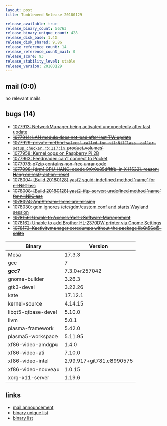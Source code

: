 ```yaml
---
layout: post
title: Tumbleweed Release 20180129

release_available: true
release_binary_count: 56763
release_binary_unique_count: 428
release_disk_base: 1.4G
release_disk_shared: 9.8G
release_reference_count: 14
release_reference_count_mail: 0
release_score: 93
release_stability_level: stable
release_version: 20180129
---
```


## mail (0:0)

no relevant mails

## bugs (14)

<!--more-->

- [1077913: NetworkManager being activated unexpectedly after last update](https://bugzilla.opensuse.org/show_bug.cgi?id=1077913)
- ~~[1077914: LAN module does not load after last TW update](https://bugzilla.opensuse.org/show_bug.cgi?id=1077914)~~
- ~~[1077929: private method `select' called for nil:NilClass  caller setup_checker.rb:117:in `product_volumes'](https://bugzilla.opensuse.org/show_bug.cgi?id=1077929)~~
- [1077958: Kernel oops on Raspberry Pi 2B](https://bugzilla.opensuse.org/show_bug.cgi?id=1077958)
- [1077963: Feedreader can't connect to Pocket](https://bugzilla.opensuse.org/show_bug.cgi?id=1077963)
- ~~[1077978: p7zip contains non-free unrar code](https://bugzilla.opensuse.org/show_bug.cgi?id=1077978)~~
- ~~[1077998: [drm] GPU HANG: ecode 9:0:0x85dffffb, in X [1533], reason: Hang on rcs0, action: reset](https://bugzilla.opensuse.org/show_bug.cgi?id=1077998)~~
- ~~[1078004: [Build 20180128] yast2 squid: indefined method 'name' for nil:NilClass](https://bugzilla.opensuse.org/show_bug.cgi?id=1078004)~~
- ~~[1078008: [Build 20180128] yast2-tftp-server: undefined method 'name' for nil:NilClass](https://bugzilla.opensuse.org/show_bug.cgi?id=1078008)~~
- ~~[1078024: AppStream: Icons are missing](https://bugzilla.opensuse.org/show_bug.cgi?id=1078024)~~
- [1078030: gdm ignores /etc/gdm/custom.conf and starts Wayland session](https://bugzilla.opensuse.org/show_bug.cgi?id=1078030)
- ~~[1078156: Unable to Access Yast->Software Management](https://bugzilla.opensuse.org/show_bug.cgi?id=1078156)~~
- [1078162: Unable to add Brother HL-2370DW printer via Gnome Settings](https://bugzilla.opensuse.org/show_bug.cgi?id=1078162)
- ~~[1078173: Kactivitymanager coredumps without the package libQt5Sql5-sqlite](https://bugzilla.opensuse.org/show_bug.cgi?id=1078173)~~

Binary | Version
--- | ---
Mesa | 17.3.3
gcc | 7
**gcc7** | 7.3.0+r257042
gnome-builder | 3.26.3
gtk3-devel | 3.22.26
kate | 17.12.1
kernel-source | 4.14.15
libqt5-qtbase-devel | 5.10.0
llvm | 5.0.1
plasma-framework | 5.42.0
plasma5-workspace | 5.11.95
xf86-video-amdgpu | 1.4.0
xf86-video-ati | 7.10.0
xf86-video-intel | 2.99.917+git781.c8990575
xf86-video-nouveau | 1.0.15
xorg-x11-server | 1.19.6

## links

- [mail announcement](https://lists.opensuse.org/opensuse-factory/2018-01/msg00753.html)
- [binary unique list](http://download.tumbleweed.boombatower.com/20180129/rpm.unique.list)
- [binary list](http://download.tumbleweed.boombatower.com/20180129/rpm.list)

